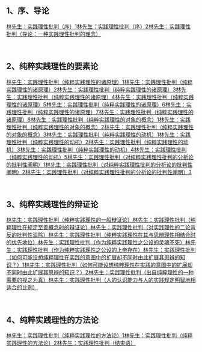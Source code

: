 <h2>1、序、导论</h2><a href="https://zhuanlan.zhihu.com/p/258849836" data-draft-node="block" data-draft-type="link-card" data-image="https://pic4.zhimg.com/v2-1c18699d70e6f1daf0de90effed2b89f_180x120.jpg" data-image-width="605" data-image-height="375" class="internal">林先生：实践理性批判（序）1</a><a href="https://zhuanlan.zhihu.com/p/259860494" data-draft-node="block" data-draft-type="link-card" data-image="https://pic4.zhimg.com/v2-1c18699d70e6f1daf0de90effed2b89f_180x120.jpg" data-image-width="605" data-image-height="375" class="internal">林先生：实践理性批判（序）2</a><a href="https://zhuanlan.zhihu.com/p/260166617" data-draft-node="block" data-draft-type="link-card" data-image="https://pic4.zhimg.com/v2-1c18699d70e6f1daf0de90effed2b89f_180x120.jpg" data-image-width="605" data-image-height="375" class="internal">林先生：实践理性批判（导论：一种实践理性批判的理念）</a><p><br></p><h2>2、纯粹实践理性的要素论</h2><a href="https://zhuanlan.zhihu.com/p/260497060" data-draft-node="block" data-draft-type="link-card" data-image="https://pic4.zhimg.com/v2-1c18699d70e6f1daf0de90effed2b89f_180x120.jpg" data-image-width="605" data-image-height="375" class="internal">林先生：实践理性批判（纯粹实践理性的诸原理）1</a><a href="https://zhuanlan.zhihu.com/p/260625830" data-draft-node="block" data-draft-type="link-card" data-image="https://pic4.zhimg.com/v2-1c18699d70e6f1daf0de90effed2b89f_180x120.jpg" data-image-width="605" data-image-height="375" class="internal">林先生：实践理性批判（纯粹实践理性的诸原理）2</a><a href="https://zhuanlan.zhihu.com/p/260995045" data-draft-node="block" data-draft-type="link-card" data-image="https://pic4.zhimg.com/v2-1c18699d70e6f1daf0de90effed2b89f_180x120.jpg" data-image-width="605" data-image-height="375" class="internal">林先生：实践理性批判（纯粹实践理性的诸原理）3</a><a href="https://zhuanlan.zhihu.com/p/261126906" data-draft-node="block" data-draft-type="link-card" data-image="https://pic4.zhimg.com/v2-1c18699d70e6f1daf0de90effed2b89f_180x120.jpg" data-image-width="605" data-image-height="375" class="internal">林先生：实践理性批判（纯粹实践理性的诸原理）4</a><a href="https://zhuanlan.zhihu.com/p/261381086" data-draft-node="block" data-draft-type="link-card" data-image="https://pic4.zhimg.com/v2-1c18699d70e6f1daf0de90effed2b89f_180x120.jpg" data-image-width="605" data-image-height="375" class="internal">林先生：实践理性批判（纯粹实践理性的诸原理）5</a><a href="https://zhuanlan.zhihu.com/p/261719560" data-draft-node="block" data-draft-type="link-card" data-image="https://pic4.zhimg.com/v2-1c18699d70e6f1daf0de90effed2b89f_180x120.jpg" data-image-width="605" data-image-height="375" class="internal">林先生：实践理性批判（纯粹实践理性的诸原理）6</a><a href="https://zhuanlan.zhihu.com/p/262258797" data-draft-node="block" data-draft-type="link-card" data-image="https://pic4.zhimg.com/v2-1c18699d70e6f1daf0de90effed2b89f_180x120.jpg" data-image-width="605" data-image-height="375" class="internal">林先生：实践理性批判（纯粹实践理性的诸原理）7</a><a href="https://zhuanlan.zhihu.com/p/262590457" data-draft-node="block" data-draft-type="link-card" data-image="https://pic4.zhimg.com/v2-1c18699d70e6f1daf0de90effed2b89f_180x120.jpg" data-image-width="605" data-image-height="375" class="internal">林先生：实践理性批判（纯粹实践理性的诸原理）8</a><a href="https://zhuanlan.zhihu.com/p/263032394" data-draft-node="block" data-draft-type="link-card" data-image="https://pic4.zhimg.com/v2-1c18699d70e6f1daf0de90effed2b89f_180x120.jpg" data-image-width="605" data-image-height="375" class="internal">林先生：实践理性批判（纯粹实践理性的对象的概念）1</a><a href="https://zhuanlan.zhihu.com/p/263652078" data-draft-node="block" data-draft-type="link-card" data-image="https://pic4.zhimg.com/v2-1c18699d70e6f1daf0de90effed2b89f_180x120.jpg" data-image-width="605" data-image-height="375" class="internal">林先生：实践理性批判（纯粹实践理性的对象的概念）2</a><a href="https://zhuanlan.zhihu.com/p/264464878" data-draft-node="block" data-draft-type="link-card" data-image="https://pic4.zhimg.com/v2-1c18699d70e6f1daf0de90effed2b89f_180x120.jpg" data-image-width="605" data-image-height="375" class="internal">林先生：实践理性批判（纯粹实践理性的对象的概念）3</a><a href="https://zhuanlan.zhihu.com/p/264899607" data-draft-node="block" data-draft-type="link-card" data-image="https://pic4.zhimg.com/v2-1c18699d70e6f1daf0de90effed2b89f_180x120.jpg" data-image-width="605" data-image-height="375" class="internal">林先生：实践理性批判（纯粹实践理性的动机）1</a><a href="https://zhuanlan.zhihu.com/p/265152460" data-draft-node="block" data-draft-type="link-card" data-image="https://pic4.zhimg.com/v2-1c18699d70e6f1daf0de90effed2b89f_180x120.jpg" data-image-width="605" data-image-height="375" class="internal">林先生：实践理性批判（纯粹实践理性的动机）2</a><a href="https://zhuanlan.zhihu.com/p/265507429" data-draft-node="block" data-draft-type="link-card" data-image="https://pic4.zhimg.com/v2-1c18699d70e6f1daf0de90effed2b89f_180x120.jpg" data-image-width="605" data-image-height="375" class="internal">林先生：实践理性批判（纯粹实践理性的动机）3</a><a href="https://zhuanlan.zhihu.com/p/265781547" data-draft-node="block" data-draft-type="link-card" data-image="https://pic4.zhimg.com/v2-1c18699d70e6f1daf0de90effed2b89f_180x120.jpg" data-image-width="605" data-image-height="375" class="internal">林先生：实践理性批判（纯粹实践理性的动机）4</a><a href="https://zhuanlan.zhihu.com/p/266036436" data-draft-node="block" data-draft-type="link-card" data-image="https://pic4.zhimg.com/v2-1c18699d70e6f1daf0de90effed2b89f_180x120.jpg" data-image-width="605" data-image-height="375" class="internal">林先生：实践理性批判（纯粹实践理性的动机）5</a><a href="https://zhuanlan.zhihu.com/p/266295359" data-draft-node="block" data-draft-type="link-card" data-image="https://pic4.zhimg.com/v2-1c18699d70e6f1daf0de90effed2b89f_180x120.jpg" data-image-width="605" data-image-height="375" class="internal">林先生：实践理性批判（对纯粹实践理性批判的分析论的批判性阐明）1</a><a href="https://zhuanlan.zhihu.com/p/266478385" data-draft-node="block" data-draft-type="link-card" data-image="https://pic4.zhimg.com/v2-1c18699d70e6f1daf0de90effed2b89f_180x120.jpg" data-image-width="605" data-image-height="375" class="internal">林先生：实践理性批判（对纯粹实践理性批判的分析论的批判性阐明）2</a><a href="https://zhuanlan.zhihu.com/p/266600698" data-draft-node="block" data-draft-type="link-card" data-image="https://pic4.zhimg.com/v2-1c18699d70e6f1daf0de90effed2b89f_180x120.jpg" data-image-width="605" data-image-height="375" class="internal">林先生：实践理性批判（对纯粹实践理性批判的分析论的批判性阐明）3</a><p><br></p><h2>3、纯粹实践理性的辩证论</h2><a href="https://zhuanlan.zhihu.com/p/266864788" data-draft-node="block" data-draft-type="link-card" data-image="https://pic4.zhimg.com/v2-1c18699d70e6f1daf0de90effed2b89f_180x120.jpg" data-image-width="605" data-image-height="375" class="internal">林先生：实践理性批判（纯粹实践理性的一般辩证论）</a><a href="https://zhuanlan.zhihu.com/p/267132549" data-draft-node="block" data-draft-type="link-card" data-image="https://pic4.zhimg.com/v2-1c18699d70e6f1daf0de90effed2b89f_180x120.jpg" data-image-width="605" data-image-height="375" class="internal">林先生：实践理性批判（纯粹理性在规定至善概念时的辩证论）</a><a href="https://zhuanlan.zhihu.com/p/267494865" data-draft-node="block" data-draft-type="link-card" data-image="https://pic4.zhimg.com/v2-1c18699d70e6f1daf0de90effed2b89f_180x120.jpg" data-image-width="605" data-image-height="375" class="internal">林先生：实践理性批判（对实践理性的二论背反的批判性消除）</a><a href="https://zhuanlan.zhihu.com/p/267882529" data-draft-node="block" data-draft-type="link-card" data-image="https://pic4.zhimg.com/v2-1c18699d70e6f1daf0de90effed2b89f_180x120.jpg" data-image-width="605" data-image-height="375" class="internal">林先生：实践理性批判（纯粹实践理性在其与思辨理性相结合时的优先地位）</a><a href="https://zhuanlan.zhihu.com/p/268174658" data-draft-node="block" data-draft-type="link-card" data-image="https://pic4.zhimg.com/v2-1c18699d70e6f1daf0de90effed2b89f_180x120.jpg" data-image-width="605" data-image-height="375" class="internal">林先生：实践理性批判（作为纯粹实践理性之公设的灵魂不死）</a><a href="https://zhuanlan.zhihu.com/p/268397161" data-draft-node="block" data-draft-type="link-card" data-image="https://pic4.zhimg.com/v2-1c18699d70e6f1daf0de90effed2b89f_180x120.jpg" data-image-width="605" data-image-height="375" class="internal">林先生：实践理性批判（作为纯粹实践理性之公设的上帝存在）</a><a href="https://zhuanlan.zhihu.com/p/268599209" data-draft-node="block" data-draft-type="link-card" data-image="https://pic4.zhimg.com/v2-1c18699d70e6f1daf0de90effed2b89f_180x120.jpg" data-image-width="605" data-image-height="375" class="internal">林先生：实践理性批判（如何可能设想纯粹理性在实践的意图中的扩展却不同时由此扩展其思辨的知识？）1</a><a href="https://zhuanlan.zhihu.com/p/268886789" data-draft-node="block" data-draft-type="link-card" data-image="https://pic4.zhimg.com/v2-1c18699d70e6f1daf0de90effed2b89f_180x120.jpg" data-image-width="605" data-image-height="375" class="internal">林先生：实践理性批判（如何可能设想纯粹理性在实践的意图中的扩展却不同时由此扩展其思辨的知识？）2</a><a href="https://zhuanlan.zhihu.com/p/269606667" data-draft-node="block" data-draft-type="link-card" data-image="https://pic4.zhimg.com/v2-1c18699d70e6f1daf0de90effed2b89f_180x120.jpg" data-image-width="605" data-image-height="375" class="internal">林先生：实践理性批判（出自纯粹理性的一种需要的视之为真）</a><a href="https://zhuanlan.zhihu.com/p/269960484" data-draft-node="block" data-draft-type="link-card" data-image="https://pic4.zhimg.com/v2-1c18699d70e6f1daf0de90effed2b89f_180x120.jpg" data-image-width="605" data-image-height="375" class="internal">林先生：实践理性批判（人的认识能力与人的实践规定明智地相适合的比例）</a><p><br></p><h2>4、纯粹实践理性的方法论</h2><a href="https://zhuanlan.zhihu.com/p/270399436" data-draft-node="block" data-draft-type="link-card" data-image="https://pic4.zhimg.com/v2-1c18699d70e6f1daf0de90effed2b89f_180x120.jpg" data-image-width="605" data-image-height="375" class="internal">林先生：实践理性批判（纯粹实践理性的方法论）1</a><a href="https://zhuanlan.zhihu.com/p/270643263" data-draft-node="block" data-draft-type="link-card" data-image="https://pic4.zhimg.com/v2-1c18699d70e6f1daf0de90effed2b89f_180x120.jpg" data-image-width="605" data-image-height="375" class="internal">林先生：实践理性批判（纯粹实践理性的方法论）2</a><a href="https://zhuanlan.zhihu.com/p/270658390" data-draft-node="block" data-draft-type="link-card" data-image="https://pic4.zhimg.com/v2-1c18699d70e6f1daf0de90effed2b89f_180x120.jpg" data-image-width="605" data-image-height="375" class="internal">林先生：实践理性批判（结束语）</a><p></p>